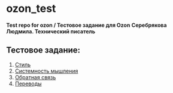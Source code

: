 # ozon_test
**Test repo for ozon / Тестовое задание для Ozon**
**Серебрякова Людмила. Технический писатель**
## Тестовое задание:
1. [Стиль](instruction_ru.md)
2. [Системность мышления](scheme_ru.md)  
3. [Обратная связь](feedback_ru.md) 
4. [Переводы](translation_en.md)
